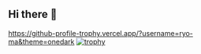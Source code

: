 ## Hi there 👋

<!--
**ouiasy/ouiasy** is a ✨ _special_ ✨ repository because its `README.md` (this file) appears on your GitHub profile.

Here are some ideas to get you started:

- 🔭 I’m currently working on ...
- 🌱 I’m currently learning ...
- 👯 I’m looking to collaborate on ...
- 🤔 I’m looking for help with ...
- 💬 Ask me about ...
- 📫 How to reach me: ...
- 😄 Pronouns: ...
- ⚡ Fun fact: ...
-->

https://github-profile-trophy.vercel.app/?username=ryo-ma&theme=onedark
[![trophy](https://github-profile-trophy.vercel.app/?username=ouiasy&column=-1)](https://github.com/ryo-ma/github-profile-trophy)
